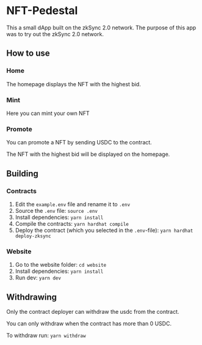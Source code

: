 # NFT-Pedestal

This a small dApp built on the zkSync 2.0 network. The purpose of this app was to try out the zkSync 2.0 network.

## How to use

### Home

The homepage displays the NFT with the highest bid.

### Mint

 Here you can mint your own NFT

### Promote

You can promote a NFT by sending USDC to the contract.

The NFT with the highest bid will be displayed on the homepage.

## Building

### Contracts

1. Edit the `example.env` file and rename it to `.env`
2. Source the `.env` file: `source .env`
3. Install dependencies: `yarn install`
4. Compile the contracts: `yarn hardhat compile`
5. Deploy the contract (which you selected in the `.env`-file): `yarn hardhat deploy-zksync`

### Website

1. Go to the website folder: `cd website`
2. Install dependencies: `yarn install`
3. Run dev: `yarn dev`


## Withdrawing

Only the contract deployer can withdraw the usdc from the contract.

You can only withdraw when the contract has more than 0 USDC.

To withdraw run: `yarn withdraw`